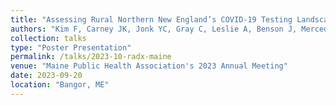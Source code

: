 ```yaml
---
title: "Assessing Rural Northern New England’s COVID-19 Testing Landscape through Community Engagement"
authors: "Kim F, Carney JK, Jonk YC, Gray C, Leslie A, Benson J, Mercedes Avila, Elizabeth Woods, Eline van den Broek-Altenburg, Gary Stein"
collection: talks
type: "Poster Presentation"
permalink: /talks/2023-10-radx-maine
venue: "Maine Public Health Association's 2023 Annual Meeting"
date: 2023-09-20
location: "Bangor, ME"
---
```

